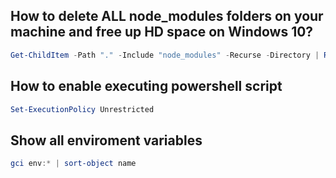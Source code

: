## How to delete ALL node_modules folders on your machine and free up HD space on Windows 10?

```powershell
Get-ChildItem -Path "." -Include "node_modules" -Recurse -Directory | Remove-Item -Recurse -Force
```

## How to enable executing powershell script

```powershell
Set-ExecutionPolicy Unrestricted
```

## Show all enviroment variables

```powershell
gci env:* | sort-object name
```
